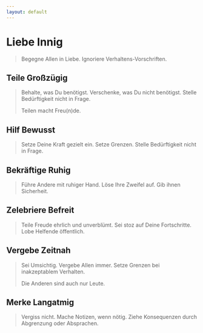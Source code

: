 ```yaml
---
layout: default
---
```



# Liebe Innig
> Begegne Allen in Liebe. Ignoriere Verhaltens-Vorschriften.

## Teile Großzügig
> Behalte, was Du benötigst. Verschenke, was Du nicht benötigst. Stelle Bedürftigkeit nicht in Frage.
>
> Teilen macht Freu(n)de.

## Hilf Bewusst
> Setze Deine Kraft gezielt ein. Setze Grenzen. Stelle Bedürftigkeit nicht in Frage.

## Bekräftige Ruhig
> Führe Andere mit ruhiger Hand. Löse Ihre Zweifel auf. Gib ihnen Sicherheit.

## Zelebriere Befreit
> Teile Freude ehrlich und unverblümt. Sei stoz auf Deine Fortschritte. Lobe Helfende öffentlich.

## Vergebe Zeitnah
> Sei Umsichtig. Vergebe Allen immer. Setze Grenzen bei inakzeptablem Verhalten.
>
> Die Anderen sind auch nur Leute.

## Merke Langatmig
> Vergiss nicht. Mache Notizen, wenn nötig. Ziehe Konsequenzen durch Abgrenzung oder Absprachen.
